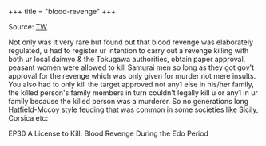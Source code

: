 +++
title = "blood-revenge"
+++

Source: [TW](https://twitter.com/Rjrasva/status/1641386214186991616)

Not only was it very rare but found out that blood revenge was elaborately regulated, u had to register ur intention to carry out a revenge killing with both ur local daimyo & the Tokugawa authorities, obtain paper approval, peasant women were allowed to kill Samurai men so long as they got gov't approval for the revenge which was only given for murder not mere insults. You also had to only kill the target approved not any1 else in his/her family, the killed person's family members in turn couldn't legally kill u or any1 in ur family because the killed person was a murderer. So no generations long Hatfield-Mccoy style feuding that was common in some societies like Sicily, Corsica etc:

EP30 A License to Kill: Blood Revenge During the Edo Period

